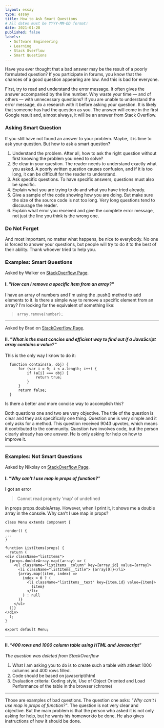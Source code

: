 ```yaml
---
layout: essay
type: essay
title: How to Ask Smart Questions
# All dates must be YYYY-MM-DD format!
date: 2021-01-28
published: false
labels:
  - Software Engineering
  - Learning
  - Stack Overflow
  - Smart Questions 
---
```



Have you ever thought that a bad answer may be the result of a poorly formulated question?
If you participate in forums, you know that the chances of a good question appearing are low.
And this is bad for everyone.  
 
First, try to read and understand the error message. It often gives the answer accompanied by 
the line number. Why waste your time — and of others — with unnecessary questions? If you
are unable to understand the error message, do a research with it before asking your question. 
It is likely that someone has had the question as you. The answer will come in the first Google
result and, almost always, it will be an answer from Stack Overflow. 

### Asking Smart Question

If you still have not found an answer to your problem. Maybe, it is time to ask your question.
But how to ask a smart question?

1. Understand the problem. After all, how to ask the right question without first knowing the 
problem you need to solve?
2. Be clear in your question. The reader needs to understand exactly what you 
asked. A poorly written question causes confusion, and if it is too long, it can be difficult
for the reader to understand. 
3. Ask specific questions. To have specific answers, questions must also be specific. 
4. Explain what you are trying to do and what you have tried already.
5. Give a sample of the code showing how you are doing. But make sure the size of the source
code is not too long. Very long questions tend to discourage the reader.
6. Explain what error you received and give the complete error message, not just the line you
think is the wrong one.

### Do Not Forget

And most important, no matter what happens, be nice to everybody. No one is forced to answer 
your questions, but people will try to do it to the best of their ability. Thank whoever tried
to help you.


### Examples: Smart Questions

Asked by Walker on [StackOverflow Page](https://stackoverflow.com/questions/5767325/how-can-i-remove-a-specific-item-from-an-array).
#### I. *"How can I remove a specific item from an array?"*

I have an array of numbers and I'm using the .push() method to add elements to it.
Is there a simple way to remove a specific element from an array?
I'm looking for the equivalent of something like:

>`array.remove(number);`

________________________________________________________________________________________________________

Asked by Brad on [StackOverflow Page](https://stackoverflow.com/questions/237104/how-do-i-check-if-an-array-includes-a-value-in-javascript).
#### II. *"What is the most concise and efficient way to find out if a JavaScript array contains a value?"*

This is the only way I know to do it:
```
  function contains(a, obj) {
      for (var i = 0; i < a.length; i++) {
          if (a[i] === obj) {
              return true;
          }
      }
      return false;
  }
```
Is there a better and more concise way to accomplish this?

Both questions one and two are very objective. The title of the question is clear and
they ask specifically one thing. Question one is very simple and it only asks
for a method. This question received 9043 upvotes, which means it contributed to the 
community. Question two involves code, but the person clearly already has one answer.
He is only asking for help on how to improve it. 

________________________________________________________________________________________________________


### Examples: Not Smart Questions

Asked by Nikolay on [StackOverflow Page](https://stackoverflow.com/questions/65950175/why-cant-i-use-map-in-props-of-function#65950175).

#### I. *“Why can't I use map in props of function?"*
I got an error

>Cannot read property 'map' of undefined

in props props.doubleArray. However, when I print it, it shows me a double array in the console. Why can't I use map in props?
```
class Menu extends Component {

render() {
...
}

function ListItems(props) {
  return (
<div className="listItems">
  {props.doubleArray.map((array) => (
    <ul className="listItems__column" key={array.id} value={array}>
      <li className="listItems__title"> {array[0]}</li>
      {array.map((item, index) =>
        index > 0 ? (
          <li className="listItems__text" key={item.id} value={item}>
            {item}
          </li>
        ) : null
      )}
    </ul>
  ))}
</div>
  );
}

export default Menu;
  ```
________________________________________________________________________________________________________
  
#### II. *"400 rows and 1000 column table using HTML and Javascript"*

*The question was deleted from StackOverflow*

1. What I am asking you to do is to create such a table with atleast 1000 columns and 400 rows filled.
2. Code should be based on javascript/html
3. Evaluation criteria: Coding style, Use of Object Oriented and Load Performance of the table in the browser (chrome)

________________________________________________________________________________________________________

Those are examples of bad questions. The question one asks: *"Why can't I use map in props of function?"*.
The question is not very clear and objective. But the main problem is that the person who asked it is not 
only asking for help, but he wants his homeworkto be done. He also gives instructions of how it should be done.

